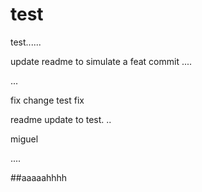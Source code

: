 # test
test......

update readme to simulate a feat commit
....

...


fix
change test
fix

readme update to test.
..

miguel

....

##aaaaahhhh
